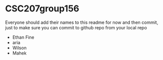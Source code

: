 # CSC207group156
Everyone should add their names to this readme for now and then commit,
just to make sure you can commit to github repo from your local repo

- Ethan Fine
- aria
- Wilson
- Mahek
